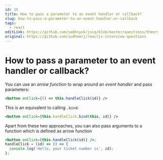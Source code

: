 ```yaml
---
id: 15
title: How to pass a parameter to an event handler or callback?
slug: how-to-pass-a-parameter-to-an-event-handler-or-callback
tags:
  - react
editLink: https://github.com/sakhnyuk/jsiq/blob/master/questions/theory/react/15.md
original: https://github.com/sudheerj/reactjs-interview-questions
---
```


# How to pass a parameter to an event handler or callback?

You can use an _arrow function_ to wrap around an _event handler_ and pass parameters:

```jsx
<button onClick={() => this.handleClick(id)} />
```

This is an equivalent to calling `.bind`:

```jsx
<button onClick={this.handleClick.bind(this, id)} />
```

Apart from these two approaches, you can also pass arguments to a function which is defined as arrow function

```jsx
<button onClick={this.handleClick(id)} />;
handleClick = (id) => () => {
  console.log('Hello, your ticket number is', id);
};
```